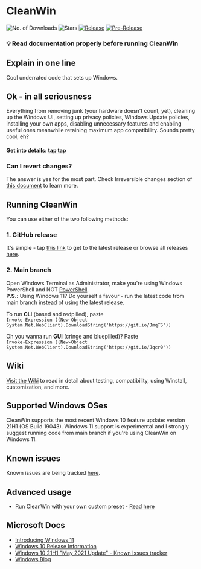 # CleanWin

![No. of Downloads](https://img.shields.io/github/downloads/pratyakshm/CleanWin/total?color=darkgreen&style=flat-square)
![Stars](https://img.shields.io/github/stars/pratyakshm/CleanWin?style=flat-square)
[![Release](https://img.shields.io/github/v/release/pratyakshm/cleanwin?style=flat-square)](https://github.com/pratyakshm/CleanWin/releases/latest)
[![Pre-Release](https://img.shields.io/github/v/release/pratyakshm/CleanWin?include_prereleases&label=pre-release&logo=vNext&style=flat-square)](https://github.com/pratyakshm/CleanWin/releases/tag/vNext)
&nbsp;  

### 💡 Read documentation properly before running CleanWin


## Explain in one line 
Cool underrated code that sets up Windows.


## Ok - in all seriousness
Everything from removing junk (your hardware doesn't count, yet), cleaning up the Windows UI, setting up privacy policies, Windows Update policies, installing your own apps, disabling unnecessary features and enabling useful ones meanwhile retaining maximum app compatibility. Sounds pretty cool, eh?

#### Get into details: [tap tap](https://github.com/pratyakshm/CleanWin/wiki/Detailed-list-of-tasks-CleanWin-performs)

### Can I revert changes? 
The answer is yes for the most part. Check Irreversible changes section of [this document](https://github.com/pratyakshm/CleanWin/wiki/Reverting-changes) to learn more.

## Running CleanWin
You can use either of the two following methods:
### 1. GitHub release
   It's simple - tap [this link](https://github.com/pratyakshm/CleanWin/releases/latest) to get to the latest release or browse all releases [here](https://github.com/pratyakshm/CleanWin/releases).
### 2. Main branch
Open Windows Terminal as Administrator, make you're using Windows PowerShell and NOT [PowerShell](https://github.com/powershell/powershell).  
**P.S.:** Using Windows 11? Do yourself a favour - run the latest code from main branch instead of using the latest release.  

To run **CLI** (based and redpilled), paste  
`Invoke-Expression ((New-Object System.Net.WebClient).DownloadString('https://git.io/JmqTS'))`   

Oh you wanna run **GUI** (cringe and bluepilled)? Paste    
`Invoke-Expression ((New-Object System.Net.WebClient).DownloadString('https://git.io/Jqcr0'))`   

## Wiki
[Visit the Wiki](https://github.com/pratyakshm/CleanWin/wiki) to read in detail about testing, compatibility, using Winstall, customization, and more.


## Supported Windows OSes
CleanWin supports the most recent Windows 10 feature update: version 21H1 (OS Build 19043). Windows 11 support is experimental and I strongly suggest running code from main branch if you're using CleanWin on Windows 11.


## Known issues
Known issues are being tracked [here](https://github.com/pratyakshm/CleanWin/issues/16).  


## Advanced usage
  - Run CleanWin with your own custom preset - [Read here](https://github.com/pratyakshm/CleanWin/wiki/Using-a-custom-preset)


## Microsoft Docs
- [Introducing Windows 11](https://blogs.windows.com/windowsexperience/2021/06/24/introducing-windows-11/)
- [Windows 10 Release Information](https://docs.microsoft.com/en-us/windows/release-information/)
- [Windows 10 21H1 "May 2021 Update" - Known Issues tracker](https://docs.microsoft.com/en-us/windows/release-information/status-windows-10-21h1)
- [Windows Blog](https://blogs.windows.com/)
